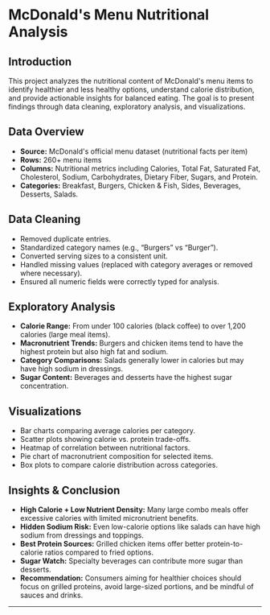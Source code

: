 # McDonald's Menu Nutritional Analysis

## Introduction
This project analyzes the nutritional content of McDonald's menu items to identify healthier and less healthy options, understand calorie distribution, and provide actionable insights for balanced eating. The goal is to present findings through data cleaning, exploratory analysis, and visualizations.

## Data Overview
- **Source:** McDonald's official menu dataset (nutritional facts per item)
- **Rows:** 260+ menu items
- **Columns:** Nutritional metrics including Calories, Total Fat, Saturated Fat, Cholesterol, Sodium, Carbohydrates, Dietary Fiber, Sugars, and Protein.
- **Categories:** Breakfast, Burgers, Chicken & Fish, Sides, Beverages, Desserts, Salads.

## Data Cleaning
- Removed duplicate entries.
- Standardized category names (e.g., “Burgers” vs “Burger”).
- Converted serving sizes to a consistent unit.
- Handled missing values (replaced with category averages or removed where necessary).
- Ensured all numeric fields were correctly typed for analysis.

## Exploratory Analysis
- **Calorie Range:** From under 100 calories (black coffee) to over 1,200 calories (large meal items).
- **Macronutrient Trends:** Burgers and chicken items tend to have the highest protein but also high fat and sodium.
- **Category Comparisons:** Salads generally lower in calories but may have high sodium in dressings.
- **Sugar Content:** Beverages and desserts have the highest sugar concentration.

## Visualizations
- Bar charts comparing average calories per category.
- Scatter plots showing calorie vs. protein trade-offs.
- Heatmap of correlation between nutritional factors.
- Pie chart of macronutrient composition for selected items.
- Box plots to compare calorie distribution across categories.

## Insights & Conclusion
- **High Calorie + Low Nutrient Density:** Many large combo meals offer excessive calories with limited micronutrient benefits.
- **Hidden Sodium Risk:** Even low-calorie options like salads can have high sodium from dressings and toppings.
- **Best Protein Sources:** Grilled chicken items offer better protein-to-calorie ratios compared to fried options.
- **Sugar Watch:** Specialty beverages can contribute more sugar than desserts.
- **Recommendation:** Consumers aiming for healthier choices should focus on grilled proteins, avoid large-sized portions, and be mindful of sauces and drinks.

---
